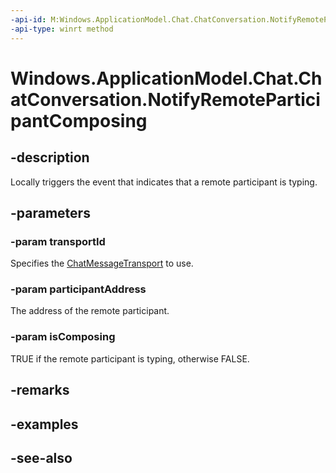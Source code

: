 ```yaml
---
-api-id: M:Windows.ApplicationModel.Chat.ChatConversation.NotifyRemoteParticipantComposing(System.String,System.String,System.Boolean)
-api-type: winrt method
---
```


<!-- Method syntax
public void NotifyRemoteParticipantComposing(System.String transportId, System.String participantAddress, System.Boolean isComposing)
-->

# Windows.ApplicationModel.Chat.ChatConversation.NotifyRemoteParticipantComposing

## -description
Locally triggers the event that indicates that a remote participant is typing.

## -parameters
### -param transportId
Specifies the [ChatMessageTransport](chatmessagetransport.md) to use.

### -param participantAddress
The address of the remote participant.

### -param isComposing
TRUE if the remote participant is typing, otherwise FALSE.

## -remarks

## -examples

## -see-also
